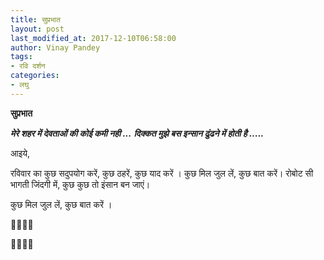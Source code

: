 ```yaml
---
title: सुप्रभात
layout: post
last_modified_at: 2017-12-10T06:58:00
author: Vinay Pandey
tags:
- रवि दर्शन
categories:
- लघु
---
```

**सुप्रभात**

***मेरे शहर में देवताओं की कोई कमी नही ...***
***दिक्कत मुझे बस इन्सान ढुंढने में होती है .....***

आइये, 

रविवार का कुछ सदुपयोग करें,
कुछ ठहरें, कुछ याद करें । 
कुछ मिल जुल लें, कुछ बात करें। 
रोबोट सी भागती जिंदगी में,
कुछ कुछ तो इंसान बन जाएं।


कुछ मिल जुल लें,
कुछ बात करें ।

🙏🌷🌷🙏

🙏🌷🌷🙏


